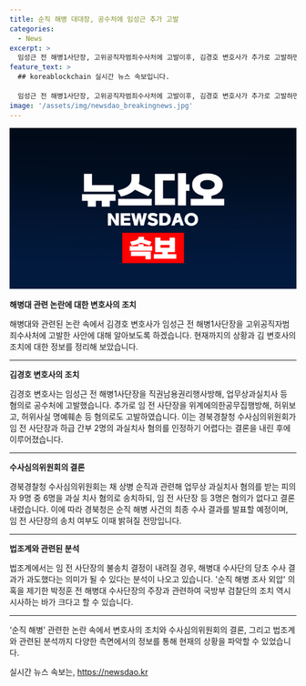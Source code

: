 ```yaml
---
title: 순직 해병 대대장, 공수처에 임성근 추가 고발
categories:
  - News
excerpt: >
  임성근 전 해병1사단장, 고위공직자범죄수사처에 고발이후, 김경호 변호사가 추가로 고발하면서 ‘순직 해병’ 사건이 또 다시 화두에 오르고 있다. 경북경찰청 수사심의위원회 결정에 따르면, 임 전 해병대 1사단장과 하급 간부들의 업무상 과실치사 혐의에 대한 의혹이 해소되지 않고 있으며, 경북청은 오는 8일 오후 2시에 최종 수사 결과를 발표할 예정이다. 해병대 수사단의 당초 수사 결과가 과도했다는 비판 속에서 ‘순직 해병 조사 외압’ 의혹이 제기되고 있으며, 이에 관한 논란이 계속되고 있다.
feature_text: >
  ## koreablockchain 실시간 뉴스 속보입니다.

  임성근 전 해병1사단장, 고위공직자범죄수사처에 고발이후, 김경호 변호사가 추가로 고발하면서 ‘순직 해병’ 사건이 또 다시 화두에 오르고 있다. 경북경찰청 수사심의위원회 결정에 따르면, 임 전 해병대 1사단장과 하급 간부들의 업무상 과실치사 혐의에 대한 의혹이 해소되지 않고 있으며, 경북청은 오는 8일 오후 2시에 최종 수사 결과를 발표할 예정이다. 해병대 수사단의 당초 수사 결과가 과도했다는 비판 속에서 ‘순직 해병 조사 외압’ 의혹이 제기되고 있으며, 이에 관한 논란이 계속되고 있다.
image: '/assets/img/newsdao_breakingnews.jpg'
---
```


<p><img src="/assets/img/newsdao_breakingnews.jpg" alt="koreablockchain 속보" /></p>

<p><strong>해병대 관련 논란에 대한 변호사의 조치</strong></p>

<p>해병대와 관련된 논란 속에서 김경호 변호사가 임성근 전 해병1사단장을 고위공직자범죄수사처에 고발한 사안에 대해 알아보도록 하겠습니다. 현재까지의 상황과 김 변호사의 조치에 대한 정보를 정리해 보았습니다.</p>

<hr />

<p><strong>김경호 변호사의 조치</strong></p>

<p>김경호 변호사는 임성근 전 해병1사단장을 직권남용권리행사방해, 업무상과실치사 등 혐의로 공수처에 고발했습니다. 추가로 임 전 사단장을 위계에의한공무집행방해, 허위보고, 허위사실 명예훼손 등 혐의로도 고발하였습니다. 이는 경북경찰청 수사심의위원회가 임 전 사단장과 하급 간부 2명의 과실치사 혐의를 인정하기 어렵다는 결론을 내린 후에 이루어졌습니다.</p>

<hr />

<p><strong>수사심의위원회의 결론</strong></p>

<p>경북경찰청 수사심의위원회는 채 상병 순직과 관련해 업무상 과실치사 혐의를 받는 피의자 9명 중 6명을 과실 치사 혐의로 송치하되, 임 전 사단장 등 3명은 혐의가 없다고 결론내렸습니다. 이에 따라 경북청은 순직 해병 사건의 최종 수사 결과를 발표할 예정이며, 임 전 사단장의 송치 여부도 이때 밝혀질 전망입니다.</p>

<hr />

<p><strong>법조계와 관련된 분석</strong></p>

<p>법조계에서는 임 전 사단장의 불송치 결정이 내려질 경우, 해병대 수사단의 당초 수사 결과가 과도했다는 의미가 될 수 있다는 분석이 나오고 있습니다. '순직 해병 조사 외압' 의혹을 제기한 박정훈 전 해병대 수사단장의 주장과 관련하여 국방부 검찰단의 조치 역시 시사하는 바가 크다고 할 수 있습니다.</p>

<hr />

<p>‘순직 해병’ 관련한 논란 속에서 변호사의 조치와 수사심의위원회의 결론, 그리고 법조계와 관련된 분석까지 다양한 측면에서의 정보를 통해 현재의 상황을 파악할 수 있었습니다.</p>
실시간 뉴스 속보는, <a href="https://newsdao.kr" rel="dofollow">https://newsdao.kr</a>


